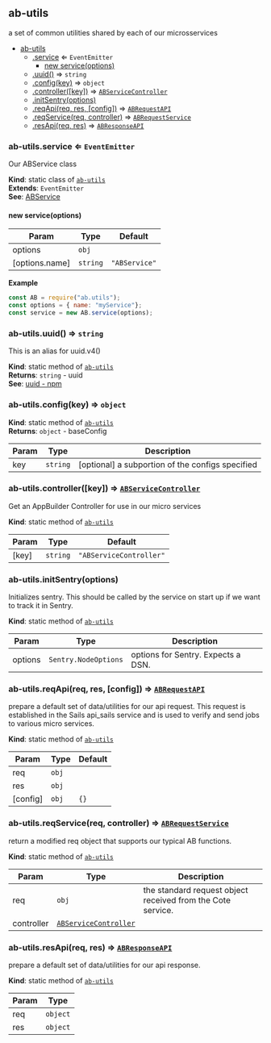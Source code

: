 <a name="module_ab-utils"></a>

## ab-utils
a set of common utilities shared by each of our microsservices


* [ab-utils](#module_ab-utils)
    * [.service](#module_ab-utils.service) ⇐ <code>EventEmitter</code>
        * [new service(options)](#new_module_ab-utils.service_new)
    * [.uuid()](#module_ab-utils.uuid) ⇒ <code>string</code>
    * [.config(key)](#module_ab-utils.config) ⇒ <code>object</code>
    * [.controller([key])](#module_ab-utils.controller) ⇒ [<code>ABServiceController</code>](#ABServiceController)
    * [.initSentry(options)](#module_ab-utils.initSentry)
    * [.reqApi(req, res, [config])](#module_ab-utils.reqApi) ⇒ [<code>ABRequestAPI</code>](#ABRequestAPI)
    * [.reqService(req, controller)](#module_ab-utils.reqService) ⇒ [<code>ABRequestService</code>](#ABRequestService)
    * [.resApi(req, res)](#module_ab-utils.resApi) ⇒ [<code>ABResponseAPI</code>](#ABResponseAPI)

<a name="module_ab-utils.service"></a>

### ab-utils.service ⇐ <code>EventEmitter</code>
Our ABService class

**Kind**: static class of [<code>ab-utils</code>](#module_ab-utils)  
**Extends**: <code>EventEmitter</code>  
**See**: [ABService](#ABService)  
<a name="new_module_ab-utils.service_new"></a>

#### new service(options)

| Param | Type | Default |
| --- | --- | --- |
| options | <code>obj</code> |  | 
| [options.name] | <code>string</code> | <code>&quot;ABService&quot;</code> | 

**Example**  
```js
const AB = require("ab.utils");
const options = { name: "myService"};
const service = new AB.service(options);
```
<a name="module_ab-utils.uuid"></a>

### ab-utils.uuid() ⇒ <code>string</code>
This is an alias for uuid.v4()

**Kind**: static method of [<code>ab-utils</code>](#module_ab-utils)  
**Returns**: <code>string</code> - uuid  
**See**: [uuid - npm](https://www.npmjs.com/package/uuid)  
<a name="module_ab-utils.config"></a>

### ab-utils.config(key) ⇒ <code>object</code>
**Kind**: static method of [<code>ab-utils</code>](#module_ab-utils)  
**Returns**: <code>object</code> - baseConfig  

| Param | Type | Description |
| --- | --- | --- |
| key | <code>string</code> | [optional] a subportion of the configs specified |

<a name="module_ab-utils.controller"></a>

### ab-utils.controller([key]) ⇒ [<code>ABServiceController</code>](#ABServiceController)
Get an AppBuilder Controller for use in our micro services

**Kind**: static method of [<code>ab-utils</code>](#module_ab-utils)  

| Param | Type | Default |
| --- | --- | --- |
| [key] | <code>string</code> | <code>&quot;ABServiceController&quot;</code> | 

<a name="module_ab-utils.initSentry"></a>

### ab-utils.initSentry(options)
Initializes sentry. This should be called by the service on start up if
we want to track it in Sentry.

**Kind**: static method of [<code>ab-utils</code>](#module_ab-utils)  

| Param | Type | Description |
| --- | --- | --- |
| options | <code>Sentry.NodeOptions</code> | options for Sentry. Expects a DSN. |

<a name="module_ab-utils.reqApi"></a>

### ab-utils.reqApi(req, res, [config]) ⇒ [<code>ABRequestAPI</code>](#ABRequestAPI)
prepare a default set of data/utilities for our api request.
This request is established in the Sails api_sails service and is used
to verify and send jobs to various micro services.

**Kind**: static method of [<code>ab-utils</code>](#module_ab-utils)  

| Param | Type | Default |
| --- | --- | --- |
| req | <code>obj</code> |  | 
| res | <code>obj</code> |  | 
| [config] | <code>obj</code> | <code>{}</code> | 

<a name="module_ab-utils.reqService"></a>

### ab-utils.reqService(req, controller) ⇒ [<code>ABRequestService</code>](#ABRequestService)
return a modified req object that supports our typical AB functions.

**Kind**: static method of [<code>ab-utils</code>](#module_ab-utils)  

| Param | Type | Description |
| --- | --- | --- |
| req | <code>obj</code> | the standard request object received from the Cote service. |
| controller | [<code>ABServiceController</code>](#ABServiceController) |  |

<a name="module_ab-utils.resApi"></a>

### ab-utils.resApi(req, res) ⇒ [<code>ABResponseAPI</code>](#ABResponseAPI)
prepare a default set of data/utilities for our api response.

**Kind**: static method of [<code>ab-utils</code>](#module_ab-utils)  

| Param | Type |
| --- | --- |
| req | <code>object</code> | 
| res | <code>object</code> | 

